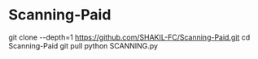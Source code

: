 # Scanning-Paid

git clone --depth=1 https://github.com/SHAKIL-FC/Scanning-Paid.git
cd Scanning-Paid
git pull
python SCANNING.py
